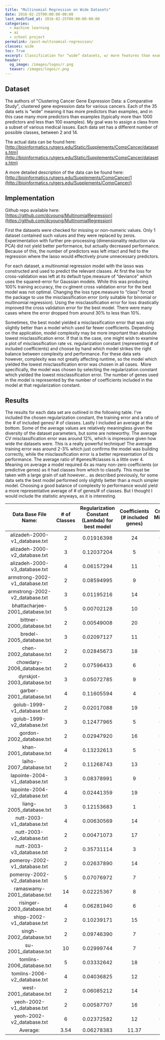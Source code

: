 ```yaml
---
title: "Multinomial Regression on Wide Datasets"
date: 2016-02-25T00:00:00-00:00
last_modified_at: 2016-02-25T00:00:00-00:00
categories:
  - machine learning
  - ai
  - school project
permalink: /post-multinomial-regression/
classes: wide
toc: True
excerpt: Classification for “wide” datasets, w/ more features than examples.
header:
  og_image: /images/logos/r.png
  teaser: /images/logos/r.png
---
```


## Dataset

The authors of  "Clustering Cancer Gene Expression Data: a Comparative Study", clustered gene expression data for various cancers. Each of the 35 data sets is “wide” meaning it has more predictors than examples, and in this case many more predictors than examples (typically more than 1000 predictors and less than 100 examples). My goal was to assign a class from a subset of various medical issues. Each data set has a different number of possible classes, between 2 and 14.

The actual data can be found here:
[http://bioinformatics.rutgers.edu/Static/Supplements/CompCancer/datasets.htm](http://bioinformatics.rutgers.edu/Static/Supplements/CompCancer/datasets.htm)

A more detailed description of the data can be found here:
[http://bioinformatics.rutgers.edu/Supplements/CompCancer/](http://bioinformatics.rutgers.edu/Supplements/CompCancer/)

## Implementation

Github repo available here: [https://github.com/dcyoung/MultinomialRegression](https://github.com/dcyoung/MultinomialRegression)

​First the datasets were checked for missing or non-numeric values. Only 1 dataset contained such values and they were replaced by zeros. Experimentation with further pre-processing (dimensionality reduction via PCA) did not yield better performance, but actually decreased performance. Because of this, the number of predictors was left intact and fed to the regression where the lasso would effectively prune unnecessary predictors.

For each dataset, a multinomial regression model with the lasso was constructed and used to predict the relevant classes. At first the loss for cross-validation was left at its default type.measure of “deviance” which uses the squared-error for Gaussian models. While this was producing 100% training accuracy, the cv.glment cross validation error for the best model was not optimal. Changing the loss type.measure to “class” forced the package to use the misclassification error (only suitable for binomial or multinomial regression). Using the misclassification error for loss drastically improved the cross validation error for the best model. There were many cases where the error dropped from around 30% to less than 10%.

Sometimes, the best model yielded a misclassification error that was only slightly better than a model which used far fewer coefficients. Depending on the application, model complexity may be more important than absolute lowest misclassification error. If that is the case, one might wish to examine a plot of misclassification rate vs. regularization constant (representing # of included coefficients) and choose by hand which model strikes the right balance between complexity and performance. For these data sets however, complexity was not greatly affecting runtime, so the model which yielded the lowest misclassification error was chosen in all cases.
​
More specifically, the model was chosen by selecting the regularization constant which yielded the lowest misclassification error. The number of genes used in the model is represented by the number of coefficients included in the model at that regularization constant.

## Results

The results for each data set are outlined in the following table. I’ve included the chosen regularization constant, the training error and a ratio of the # of included genes/ # of classes. Lastly I included an average at the bottom. Some of the average values are relatively meaningless given the diversity of the dataset parameters, but some are noteworthy. The average CV misclassification error was around 12%, which is impressive given how wide the datasets were. This is a really powerful technique!  The average training error was around 2-3% which just confirms the model was building correctly, while the misclassification error is a better representation of its performance. The average ratio of #genes/#classes is a little over 4. Meaning on average a model required 4x as many non-zero coefficients (or predictive genes) as it had classes from which to classify. This must be taken with a large grain of salt however… as described previously, for some data sets the best model performed only slightly better than a much simpler model. Choosing a good balance of complexity to performance would yield a more representative average of # of genes/# of classes. But I thought I would include the statistic anyways, as it is interesting.

Data Base File Name:|# of Classes|Regularization Constant (Lambda) for best model|Coefficients (# included genes)|Cross Validation Misclassification Error|Training Error|Ratio #Genes/#Classes
:-------:|:-------:|:-------:|:-------:|:-------:|:-------:|:-------:
alizadeh-2000-v1_database.txt|2|0.01916398|24|0.09523810|0.00000000|12.00
alizadeh-2000-v2_database.txt|3|0.12037204|5|0.01612903|0.00000000|1.67
alizadeh-2000-v3_database.txt|4|0.06157294|11|0.08064516|0.00000000|2.75
armstrong-2002-v1_database.txt|2|0.08594995|9|0.05555556|0.01388889|4.50
armstrong-2002-v2_database.txt|3|0.01195216|14|0.08333333|0.00000000|4.67
bhattacharjee-2001_database.txt|5|0.00702128|10|0.07389163|0.00000000|2.00
bittner-2000_database.txt|2|0.00549008|20|0.10526316|0.00000000|10.00
bredel-2005_database.txt|3|0.02097127|11|0.14000000|0.00000000|3.67
chen-2002_database.txt|2|0.02845673|18|0.03910615|0.01675978|9.00
chowdary-2006_database.txt|2|0.07596433|6|0.01923077|0.01923077|3.00
dyrskjot-2003_database.txt|3|0.05072785|9|0.22500000|0.00000000|3.00
garber-2001_database.txt|4|0.11605594|4|0.15151515|0.12121212|1.00
golub-1999-v1_database.txt|2|0.02017088|19|0.05555556|0.00000000|9.50
golub-1999-v2_database.txt|3|0.12477965|5|0.05555556|0.04166667|1.67
gordon-2002_database.txt|2|0.02947920|16|0.02209945|0.00000000|8.00
khan-2001_database.txt|4|0.13232613|5|0.01204819|0.00000000|1.25
laiho-2007_database.txt|2|0.11268743|13|0.13513514|0.02702703|6.50
lapointe-2004-v1_database.txt|3|0.08378991|9|0.19117647|0.04411765|3.00
lapointe-2004-v2_database.txt|4|0.02441359|19|0.16513762|0.00000000|4.75
liang-2005_database.txt|3|0.12153683|1|0.02702703|0.00000000|0.33
nutt-2003-v1_database.txt|4|0.00630569|14|0.34000000|0.00000000|3.50
nutt-2003-v2_database.txt|2|0.00471073|17|0.17857143|0.00000000|8.50
nutt-2003-v3_database.txt|2|0.35731114|3|0.27272727|0.31818182|1.50
pomeroy-2002-v1_database.txt|2|0.02637890|14|0.05882353|0.00000000|7.00
pomeroy-2002-v2_database.txt|5|0.07076972|7|0.23809524|0.00000000|1.40
ramaswamy-2001_database.txt|14|0.02225367|8|0.30000000|0.07368421|0.57
risinger-2003_database.txt|4|0.06281940|6|0.14285714|0.00000000|1.50
shipp-2002-v1_database.txt|2|0.10239171|15|0.16883117|0.15584416|7.50
singh-2002_database.txt|2|0.09746390|7|0.05882353|0.06862745|3.50
su-2001_database.txt|10|0.02999744|7|0.08620690|0.00574713|0.70
tomlins-2006_database.txt|5|0.03332642|18|0.18269231|0.00961539|3.60
tomlins-2006-v2_database.txt|4|0.04036825|12|0.14130435|0.00000000|3.00
west-2001_database.txt|2|0.06085212|14|0.12244898|0.00000000|7.00
yeoh-2002-v1_database.txt|2|0.00587707|16|0.00806452|0.00000000|8.00
yeoh-2002-v2_database.txt|6|0.02372582|12|0.12903226|0.01209677|2.00
Average:|3.54|0.06278383|11.37|0.1193|0.0265|4.33
